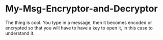 # My-Msg-Encryptor-and-Decryptor
The thing is cool. You type in a message, then it becomes encoded or encrypted so that you will have to have a key to open it, in this case to understand it. 
